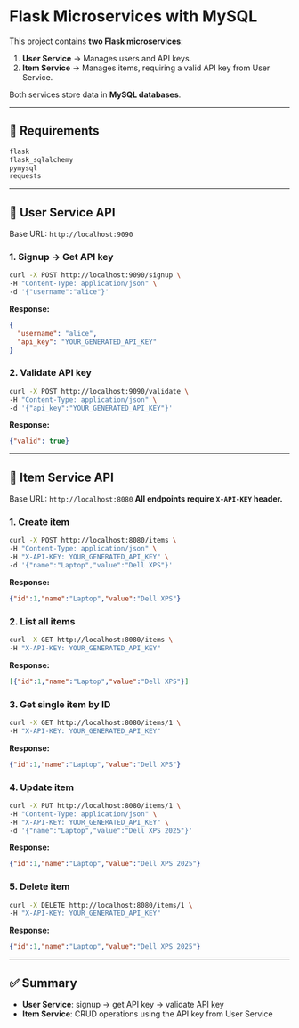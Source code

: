 # Flask Microservices with MySQL

This project contains **two Flask microservices**:

1. **User Service** → Manages users and API keys.
2. **Item Service** → Manages items, requiring a valid API key from User Service.

Both services store data in **MySQL databases**.

---

## 🔹 Requirements

```txt
flask
flask_sqlalchemy
pymysql
requests
```

---

## 🔹 User Service API

Base URL: `http://localhost:9090`

### 1. Signup → Get API key

```bash
curl -X POST http://localhost:9090/signup \
-H "Content-Type: application/json" \
-d '{"username":"alice"}'
```

**Response:**

```json
{
  "username": "alice",
  "api_key": "YOUR_GENERATED_API_KEY"
}
```

### 2. Validate API key

```bash
curl -X POST http://localhost:9090/validate \
-H "Content-Type: application/json" \
-d '{"api_key":"YOUR_GENERATED_API_KEY"}'
```

**Response:**

```json
{"valid": true}
```

---

## 🔹 Item Service API

Base URL: `http://localhost:8080`
**All endpoints require `X-API-KEY` header.**

### 1. Create item

```bash
curl -X POST http://localhost:8080/items \
-H "Content-Type: application/json" \
-H "X-API-KEY: YOUR_GENERATED_API_KEY" \
-d '{"name":"Laptop","value":"Dell XPS"}'
```

**Response:**

```json
{"id":1,"name":"Laptop","value":"Dell XPS"}
```

### 2. List all items

```bash
curl -X GET http://localhost:8080/items \
-H "X-API-KEY: YOUR_GENERATED_API_KEY"
```

**Response:**

```json
[{"id":1,"name":"Laptop","value":"Dell XPS"}]
```

### 3. Get single item by ID

```bash
curl -X GET http://localhost:8080/items/1 \
-H "X-API-KEY: YOUR_GENERATED_API_KEY"
```

**Response:**

```json
{"id":1,"name":"Laptop","value":"Dell XPS"}
```

### 4. Update item

```bash
curl -X PUT http://localhost:8080/items/1 \
-H "Content-Type: application/json" \
-H "X-API-KEY: YOUR_GENERATED_API_KEY" \
-d '{"name":"Laptop","value":"Dell XPS 2025"}'
```

**Response:**

```json
{"id":1,"name":"Laptop","value":"Dell XPS 2025"}
```

### 5. Delete item

```bash
curl -X DELETE http://localhost:8080/items/1 \
-H "X-API-KEY: YOUR_GENERATED_API_KEY"
```

**Response:**

```json
{"id":1,"name":"Laptop","value":"Dell XPS 2025"}
```

---

## ✅ Summary

* **User Service**: signup → get API key → validate API key
* **Item Service**: CRUD operations using the API key from User Service
